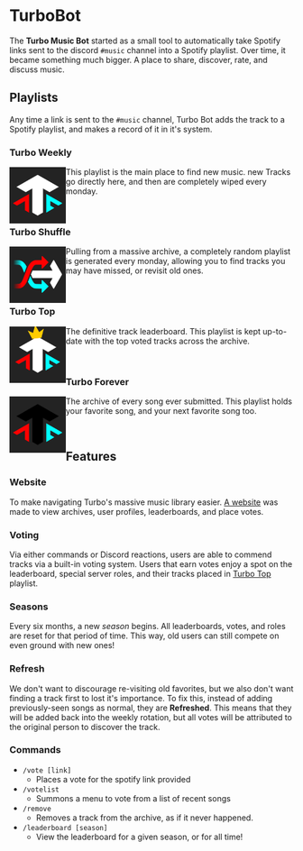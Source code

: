 # TurboBot
The **Turbo Music Bot** started as a small tool to automatically take Spotify links sent to the discord `#music` channel into a Spotify playlist.
Over time, it became something much bigger. A place to share, discover, rate, and discuss music.
## Playlists
Any time a link is sent to the `#music` channel, Turbo Bot adds the track to a Spotify playlist, and makes a record of it in it's system.

### Turbo Weekly

<img align="left" width="100" height="100" src="./img/turboWeekly.jpg">

This playlist is the main place to find new music. new Tracks go directly here, and then are completely wiped every monday. 

<br />

### Turbo Shuffle

<img align="left" width="100" height="100" src="./img/turboShuffle.jpg">

Pulling from a massive archive, a completely random playlist is generated every monday, allowing you to find tracks you may have missed, or revisit old ones.

<br />

### Turbo Top

<img align="left" width="100" height="100" src="./img/turboTop.jpg">

The definitive track leaderboard. This playlist is kept up-to-date with the top voted tracks across the archive.

<br />

### Turbo Forever

<img align="left" width="100" height="100" src="./img/turboForever.jpg">

The archive of every song ever submitted. This playlist holds your favorite song, and your next favorite song too.

<br />

## Features

### Website

To make navigating Turbo's massive music library easier. [A website](https://turboaf.net) was made to view archives, user profiles, leaderboards, and place votes.

### Voting

Via either commands or Discord reactions, users are able to commend tracks via a built-in voting system. Users that earn votes enjoy a spot on the leaderboard, special server roles, and their tracks placed in [Turbo Top](#Turbo-Top) playlist.

### Seasons

Every six months, a new *season* begins. All leaderboards, votes, and roles are reset for that period of time. This way, old users can still compete on even ground with new ones!

### Refresh
We don't want to discourage re-visiting old favorites, but we also don't want finding a track first to lost it's importance. To fix this, instead of adding previously-seen songs as normal, they are **Refreshed**. This means that they will be added back into the weekly rotation, but all votes will be attributed to the original person to discover the track.

### Commands

- `/vote [link]`
    - Places a vote for the spotify link provided
- `/votelist`
    - Summons a menu to vote from a list of recent songs
- `/remove`
    - Removes a track from the archive, as if it never happened.
- `/leaderboard [season]`
    - View the leaderboard for a given season, or for all time!

